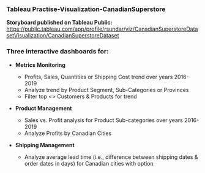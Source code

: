 ### Tableau Practise-Visualization-CanadianSuperstore

**Storyboard published on Tableau Public:**
https://public.tableau.com/app/profile/rsundar/viz/CanadianSuperstoreDatasetVisualization/CanadianSuperstoreDataset

### Three interactive dashboards for:
- **Metrics Monitoring**
  - Profits, Sales, Quantities or Shipping Cost trend over years 2016-2019
  - Analyze trend by Product Segment, Sub-Categories or Provinces
  - Filter top <> Customers & Products for trend
  
- **Product Management**
  - Sales vs. Profit analysis for Product Sub-categories over years 2016-2019
  - Analyze Profits by Canadian Cities

- **Shipping Management**
  - Analyze average lead time (i.e., difference between shipping dates & order dates in days) for
Canadian cities with option
